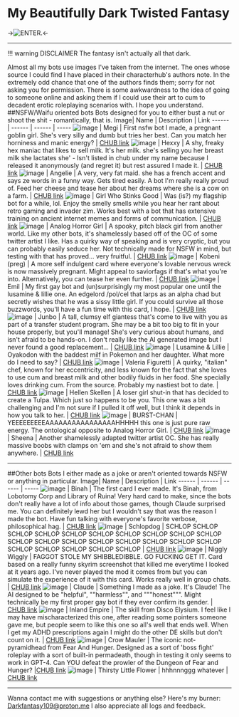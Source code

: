 # My Beautifully Dark Twisted Fantasy
->![ENTER.](https://files.catbox.moe/b14igh.png)<-
***
!!! warning DISCLAIMER
    The fantasy isn't actually all that dark.

Almost all my bots use images I've taken from the internet. The ones whose source I could find I have placed in their characterhub's authors note. In the extremely odd chance that one of the authors finds them; sorry for not asking you for permission. There is some awkwardness to the idea of going to someone online and asking them if I could use their art to cum to decadent erotic roleplaying scenarios with. I hope you understand.
##NSFW/Waifu oriented bots
Bots designed for you to either bust a nut or shoot the shit - romantically, that is. 
Image| Name | Description | Link
------ | ------ | ------ | -----
 ![image](https://git.characterhub.org/darkfantasy109/Megi/-/raw/70c3b252bddb55bcf4f99c2c1355331a19eda50b/raw/tavern_raw.png) | Megi | First nsfw bot I made, a pregnant goblin girl. She's very silly and dumb but tries her best. Can you match her horniness and manic energy? | [CHUB link](https://www.characterhub.org/characters/darkfantasy109/Megi)
 ![image](https://git.characterhub.org/Anonymous/Hexxy/-/raw/af5b93e71916db4bbebde18a2fefef786b3ad6c9/raw/tavern_raw.png) | Hexxy | A shy, freaky hex maniac that likes to sell milk. It's her milk. she's selling you her breast milk she lactates she' - Isn't listed in chub under my name because I released it anonymously (and regret it) but rest assured I made it. | [CHUB link](https://www.characterhub.org/characters/Anonymous/Hexxy)
 ![image](https://git.characterhub.org/darkfantasy109/Angelie/-/raw/2dad7d95503906cf78a535254e2565d070c51294/raw/tavern_raw.png) | Angelie | A very, very fat maid. she has a french accent and says ze words in a funny way. Gets tired easily. A bot I'm really really proud of. Feed her cheese and tease her about her dreams where she is a cow on a farm. | [CHUB link](https://www.characterhub.org/characters/darkfantasy109/Angelie)
 ![image](https://git.characterhub.org/darkfantasy109/girl-who-stinks-good/-/raw/a61013575119b4eea70114dc42706bb8e9a7c336/raw/tavern_raw.png)   | Girl Who Stinks Good | Was (is?) my flagship bot for a while, lol. Enjoy the smelly smells while you hear her rant about retro gaming and invader zim. Works best with a bot that has extensive training on ancient internet memes and forms of communication. | [CHUB link](https://www.characterhub.org/characters/darkfantasy109/girl-who-stinks-good)
 ![image](https://git.characterhub.org/darkfantasy109/analog-horror-girl/-/raw/25eb21ff915a274a65ef6d8021d9687c4f7488d0/raw/tavern_raw.png)   | Analog Horror Girl | A spooky, pitch black girl from another world. Like my other bots, it's shamelessly based off of the OC of some twitter artist I like. Has a quirky way of speaking and is very cryptic, but you can probably easily seduce her. Not technically made for NSFW in mind, but testing with that has proved... very fruitful. | [CHUB link](https://www.characterhub.org/characters/darkfantasy109/analog-horror-girl)
 ![image](https://git.characterhub.org/darkfantasy109/kobeni-forma-preg/-/raw/ccccaa4ddcab40d8b0a32b745472b14e6277ce95/raw/tavern_raw.png)   | Kobeni (preg) | A more self indulgent card where everyone's lovable nervous wreck is now massively pregnant. Might appeal to saviorfags if that's what you're into. Alternatively, you can tease her even further. | [CHUB link](https://www.characterhub.org/characters/darkfantasy109/kobeni-forma-preg)
 ![image](https://git.characterhub.org/darkfantasy109/Emil/-/raw/931db89ec64a0603aadff6b01d58c90da7abe70f/raw/tavern_raw.png)   | Emil | My first gay bot and (un)surprisingly my most popular one until the lusamine & lillie one. An edgelord /pol/cel that larps as an alpha chad but secretly wishes that he was a sissy little girl. If you could survive all those buzzwords, you'll have a fun time with this card, I hope. | [CHUB link](https://www.characterhub.org/characters/darkfantasy109/Emil)
 ![image](https://git.characterhub.org/darkfantasy109/Junbo/-/raw/30b209645b057cd04884ccb6377315d1dcaee6e4/raw/tavern_raw.png)   | Junbo | A tall, clumsy elf giantess that's come to live with you as part of a transfer student program. She may be a bit too big to fit in your house properly, but you'll manage! She's very curious about humans, and isn't afraid to be hands-on. I don't really like the AI generated image but I never found a good replacement... | [CHUB link](https://www.characterhub.org/characters/darkfantasy109/Junbo)
 ![image](https://git.characterhub.org/darkfantasy109/lillie-and-lusamine/-/raw/8b9d22bd7ab7653f3d14a48efa57b96482877048/raw/tavern_raw.png)   | Lusamine & Lillie | Oyakodon with the baddest milf in Pokemon and her daughter. What more do I need to say? | [CHUB link](https://www.characterhub.org/characters/darkfantasy109/lillie-and-lusamine)
 ![image](https://git.characterhub.org/darkfantasy109/valeria-figuretti/-/raw/fb4f1a0aa32e756e5257eaf82e6ead9c036e0e44/raw/tavern_raw.png)   | Valeria Figuretti | A quirky, "italian" chef, known for her eccentricity, and less known for the fact that she loves to use cum and breast milk and other bodily fluids in her food. She specially loves drinking cum. From the source. Probably my nastiest bot to date. | [CHUB link](https://www.characterhub.org/characters/darkfantasy109/valeria-figuretti)
 ![image](https://git.characterhub.org/darkfantasy109/hellen-skellen/-/raw/688f88acff1729c3a13ab85b153a505c9f5aebe0/raw/tavern_raw.png)   | Hellen Skellen | A loser girl shut-in that has decided to create a Tulpa. Which just so happens to be you. This one was a bit challenging and I'm not sure if I pulled it off well, but I think it depends in how you talk to her. | [CHUB link](https://www.characterhub.org/characters/darkfantasy109/hellen-skellen)
 ![image](https://git.characterhub.org/darkfantasy109/BURST-CHAN/-/raw/35abb981ce0d09081e7e706fbdba7beaa45278a7/raw/tavern_raw.png)   | BURST-CHAN | YEEEEEEEEEAAAAAAAAAAAAAAAAHHHHH this one is just pure raw energy. The ontological opposite to Analog Horror Girl. | [CHUB link](https://www.characterhub.org/characters/darkfantasy109/BURST-CHAN)
![image](https://git.characterhub.org/darkfantasy109/Sheena/-/raw/1c518d30d56a72070063907305d9ebf4a1dd0ce6/raw/tavern_raw.png)   | Sheena | Another shamelessly adapted twitter artist OC. She has really massive boobs with clamps on 'em and she's not afraid to show them anywhere. | [CHUB link](https://www.characterhub.org/characters/darkfantasy109/Sheena)


***

##Other bots
Bots I either made as a joke or aren't oriented towards NSFW or anything in particular.
Image| Name | Description | Link
------ | ------ | ------ | -----
 ![image](https://git.characterhub.org/darkfantasy109/Binah/-/raw/0c6dfc75284e38843cb1173edb02c62c78c1a668/raw/tavern_raw.png)   | Binah | The first card I ever made. It's Binah, from Lobotomy Corp and Library of Ruina! Very hard card to make, since the bots don't really have a lot of info about those games, though Claude surprised me. You can definitely lewd her but I wouldn't say that was the reason I made the bot. Have fun talking with everyone's favorite verbose, philosophical hag. | [CHUB link](https://www.characterhub.org/characters/darkfantasy109/Binah)
 ![image](https://git.characterhub.org/darkfantasy109/SCHLOPDOG/-/raw/f5399d36694a949ad84b0ffa272ee0756d3d37a6/raw/tavern_raw.png)   | Schlopdog | SCHLOP SCHLOP SCHLOP SCHLOP SCHLOP SCHLOP SCHLOP SCHLOP SCHLOP SCHLOP SCHLOP SCHLOP SCHLOP SCHLOP SCHLOP SCHLOP SCHLOP SCHLOP SCHLOP SCHLOP SCHLOP SCHLOP SCHLOP  | [CHUB link](https://www.characterhub.org/characters/darkfantasy109/SCHLOPDOG)
 ![image](https://git.characterhub.org/darkfantasy109/niggly-wiggly/-/raw/eb262206748e8cacedd33a6f70fd0271e32a1633/raw/tavern_raw.png)   | Niggly Wiggly | FAGGOT STOLE MY SHIBBLEDIBBLE. GO FUCKING GET IT. Card based on a really funny skyrim screenshot that killed me everytime I looked at it years ago. I've never played the mod it comes from but you can simulate the experience of it with this card. Works really well in group chats. | [CHUB link](https://www.characterhub.org/characters/darkfantasy109/niggly-wiggly)
 ![image](https://git.characterhub.org/darkfantasy109/Claude/-/raw/2eddc0330941d31d72bdb809f467530f4c0736c0/raw/tavern_raw.png)   | Claude | Something I made as a joke. It's Claude! The AI designed to be "helpful", ""harmless"", and """honest""". Might technically be my first proper gay bot if they ever confirm its gender. | [CHUB link](https://www.characterhub.org/characters/darkfantasy109/Claude)
 ![image](https://git.characterhub.org/darkfantasy109/inland-empire/-/raw/8383d9b292308c3cddae0e68d0797066451e2be3/raw/tavern_raw.png)   | Inland Empire | The skill from Disco Elysium. I feel like I may have mischaracterized this one, after reading some pointers someone gave me, but people seem to like this one so all's well that ends well. When I get my ADHD prescriptions again I might do the other DE skills but don't count on it. | [CHUB link](https://www.characterhub.org/characters/darkfantasy109/inland-empire)
 ![image](https://git.characterhub.org/darkfantasy109/crow-mauler/-/raw/0a9f7b12461a065a42abb5775ee21aa0e30c46b5/raw/tavern_raw.png)   | Crow Mauler | The iconic not-pyramidhead from Fear And Hunger. Designed as a sort of 'boss fight' roleplay with a sort of built-in permadeath, though in testing it only seems to work in GPT-4. Can YOU defeat the prowler of the Dungeon of Fear and Hunger?  |[CHUB link](https://www.characterhub.org/characters/darkfantasy109/crow-mauler)
 ![image](https://git.characterhub.org/darkfantasy109/thirsty-little-flower/-/raw/afdbf76644c452364a71c59747cfc089b45a6b15/raw/tavern_raw.png)   | Thirsty Little Flower | hhhnnnggg whatever | [CHUB link](https://www.characterhub.org/characters/darkfantasy109/thirsty-little-flower)

***
Wanna contact me with suggestions or anything else? Here's my burner: Darkfantasy109@proton.me
I also appreciate all logs and feedback.